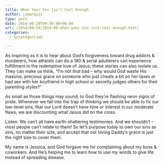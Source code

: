 ```yaml
---
title: When Your Sin Isn’t Cool Enough
author: jsmarquis
type: post
date: 2014-08-29T00:50:00+00:00
url: /2014/08/29/2014-08-when-your-sin-isnt-cool-enough-html/
categories:
  - Uncategorized

---
```

As inspiring as it is to hear about God&#8217;s forgiveness toward drug addicts & murderers, how atheists can do a 180 & serial adulterers can experience fulfillment in the redemptive love of Jesus, these stories can also isolate us. They can make us think, &#8220;I&#8217;m not _that_ bad &#8211; why would God waste His massive, precious grace on someone who just cheats a bit on her taxes or had sex with her boyfriend in high school or secretly judges others for their parenting styles?&#8221;

As small as those things may sound, to God they&#8217;re flashing neon signs of pride. Whenever we fall into the trap of thinking we should be able to fix our low-level sins, that our Lord doesn&#8217;t have time or interest in our moderate flaws, we are discounting what Jesus did on the cross.

Listen: We can&#8217;t all have earth-shattering testimonies. And we shouldn&#8217;t &#8211; most people can&#8217;t relate to them! So let&#8217;s purpose today to own our sins as sins, no matter their size, and accept that our loving Daddy&#8217;s grace is just the right size to cover them.

My name is Jessica, and God forgave me for complaining about my boss & coworkers. And He&#8217;s helping me to learn how to use my words to give life instead of spreading disease.